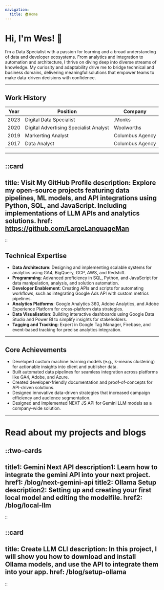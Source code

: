 ```yaml
---
navigation:
  title: 🏠Home
---
```




# **Hi, I'm Wes!** 👋


I’m a Data Specialist with a passion for learning and a broad understanding of data and developer ecosystems. From analytics and integration to automation and architecture, I thrive on diving deep into diverse streams of knowledge. My curiosity and adaptability drive me to bridge technical and business domains, delivering meaningful solutions that empower teams to make data-driven decisions with confidence.

---

## Work History

| **Year**       | **Position**                                | **Company**              |
|-----------------|--------------------------------------------|--------------------------|
| 2023  | Digital Data Specialist                    | .Monks             |
| 2020   | Digital Advertising Specialist Analyst                         | Woolworths |
| 2019   | Markerting Analyst                         | Columbus Agency         |
| 2017    | Data Analyst                               | Columbus Agency         |

---
::card
---
title: Visit My GitHub Profile
description: Explore my open-source projects featuring data pipelines, ML models, and API integrations using Python, SQL, and JavaScript. Including implementations of LLM APIs and analytics solutions.
href: https://github.com/LargeLanguageMan
---
::

## Technical Expertise

- **Data Architecture**: Designing and implementing scalable systems for analytics using GA4, BigQuery, GCP, AWS, and Redshift.
- **Programming**: Advanced proficiency in SQL, Python, and JavaScript for data manipulation, analysis, and solution automation.
- **Developer Enablement**: Creating APIs and scripts for automating workflows, such as integrating Google Ads API with custom metrics pipelines.
- **Analytics Platforms**: Google Analytics 360, Adobe Analytics, and Adobe Experience Platform for cross-platform data strategies.
- **Data Visualisation**: Building interactive dashboards using Google Data Studio and Power BI to simplify insights for stakeholders.
- **Tagging and Tracking**: Expert in Google Tag Manager, Firebase, and event-based tracking for precise analytics integration.

---

## Core Achievements

- Developed custom machine learning models (e.g., k-means clustering) for actionable insights into client and publisher data.
- Built automated data pipelines for seamless integration across platforms like GA4, Adobe, and Azure.
- Created developer-friendly documentation and proof-of-concepts for API-driven solutions.
- Designed innovative data-driven strategies that increased campaign efficiency and audience segmentation.
- Designed and implemented NEXT JS API for Gemini LLM models as a company-wide solution.

---

# Read about my projects and blogs

::two-cards
---
title1: Gemini Next API
description1: Learn how to integrate the gemini API into your next project.
href1: /blog/next-gemini-api
title2: Ollama Setup
description2: Setting up and creating your first local model and editing the modelfile.
href2: /blog/local-llm 
---
::

::card
---
title: Create LLM CLI
description: In this project, I will show you how to download and install Ollama models, and use the API to integrate them into your app.
href: /blog/setup-ollama
---
::

